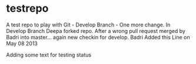 testrepo
========

A test repo to play with Git - Develop Branch - One more change. In Develop Branch Deepa forked repo.
After a wrong pull request merged by Badri into master... again new checkin for develop.
Badri Added this Line on May 08 2013

Adding some text for testing status

